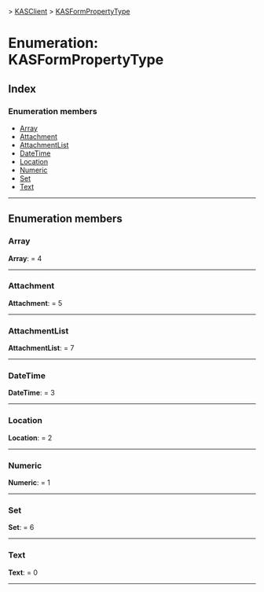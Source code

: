 [](../README.md) > [KASClient](../modules/kasclient.md) > [KASFormPropertyType](../enums/kasclient.kasformpropertytype.md)

# Enumeration: KASFormPropertyType

## Index

### Enumeration members

* [Array](kasclient.kasformpropertytype.md#array)
* [Attachment](kasclient.kasformpropertytype.md#attachment)
* [AttachmentList](kasclient.kasformpropertytype.md#attachmentlist)
* [DateTime](kasclient.kasformpropertytype.md#datetime)
* [Location](kasclient.kasformpropertytype.md#location)
* [Numeric](kasclient.kasformpropertytype.md#numeric)
* [Set](kasclient.kasformpropertytype.md#set)
* [Text](kasclient.kasformpropertytype.md#text)

---

## Enumeration members

<a id="array"></a>

###  Array

**Array**:  = 4

___
<a id="attachment"></a>

###  Attachment

**Attachment**:  = 5

___
<a id="attachmentlist"></a>

###  AttachmentList

**AttachmentList**:  = 7

___
<a id="datetime"></a>

###  DateTime

**DateTime**:  = 3

___
<a id="location"></a>

###  Location

**Location**:  = 2

___
<a id="numeric"></a>

###  Numeric

**Numeric**:  = 1

___
<a id="set"></a>

###  Set

**Set**:  = 6

___
<a id="text"></a>

###  Text

**Text**:  = 0

___

